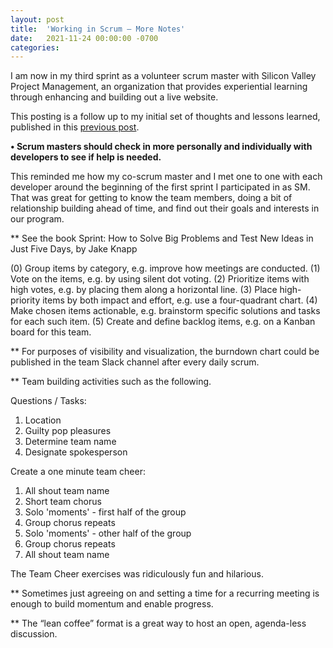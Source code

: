 ```yaml
---
layout: post
title:  'Working in Scrum – More Notes'
date:   2021-11-24 00:00:00 -0700
categories: 
---
```

I am now in my third sprint as a volunteer scrum master with Silicon Valley Project Management, an organization that provides experiential learning through enhancing and building out a live website. 

This posting is a follow up to my initial set of thoughts and lessons learned, published in this [previous post](https://tz-earl.github.io/2021/09/01/working-in-scrum-initial-notes.html).  


**&bull; Scrum masters should check in more personally and individually with developers to see if help is needed.**

This reminded me how my co-scrum master and I met one to one with each developer around the beginning of the first sprint I participated in as SM. That was great for getting to know the team members, doing a bit of relationship building ahead of time, and find out their goals and interests in our program. 


** See the book Sprint: How to Solve Big Problems and Test New Ideas in Just Five Days, by Jake Knapp

(0)  Group items by category, e.g. improve how meetings are conducted.
(1)  Vote on the items, e.g. by using silent dot voting.
(2)  Prioritize items with high votes, e.g. by placing them along a horizontal line.
(3)  Place high-priority items by both impact and effort, e.g. use a four-quadrant chart.
(4)  Make chosen items actionable, e.g. brainstorm specific solutions and tasks for each such item.
(5)  Create and define backlog items, e.g. on a Kanban board for this team.


** For purposes of visibility and visualization, the burndown chart could be published in the team Slack channel after every daily scrum. 


** Team building activities such as the following.

Questions / Tasks:
1. Location
2. Guilty pop pleasures
3. Determine team name
4. Designate spokesperson

Create a one minute team cheer:
1. All shout team name
2. Short team chorus
3. Solo 'moments' - first half of the group
4. Group chorus repeats
5. Solo 'moments' - other half of the group
6. Group chorus repeats
7. All shout team name

The Team Cheer exercises was ridiculously fun and hilarious.


** Sometimes just agreeing on and setting a time for a recurring meeting is enough to build momentum and enable progress.


** The “lean coffee” format is a great way to host an open, agenda-less discussion.

